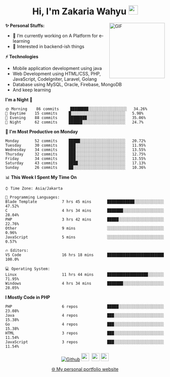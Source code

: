 <h1 align="center">Hi, I'm Zakaria Wahyu <img src="https://github.com/TheDudeThatCode/TheDudeThatCode/blob/master/Assets/Hi.gif" width="29px"></h1>

<img align="right" alt="GIF" height="175px" src="https://www.nayakapratama.co.id/wp-content/uploads/2019/07/Website-Maintenance.gif" />

**✨ Personal Stuffs:**
- 🔭 I’m currently working on A Platform for e-learning 
- 🌱 Interested in backend-ish things

**⚡ Technologies**
- Mobile application development using java
- Web Development using HTML/CSS, PHP, JavaScript, CodeIgniter, Laravel, Golang
- Database using MySQL, Oracle, Firebase, MongoDB
- And keep learning

<!--START_SECTION:waka-->
**I'm a Night 🦉** 

```text
🌞 Morning    86 commits     ████████░░░░░░░░░░░░░░░░░   34.26% 
🌆 Daytime    15 commits     █░░░░░░░░░░░░░░░░░░░░░░░░   5.98% 
🌃 Evening    88 commits     ████████░░░░░░░░░░░░░░░░░   35.06% 
🌙 Night      62 commits     ██████░░░░░░░░░░░░░░░░░░░   24.7%

```
📅 **I'm Most Productive on Monday** 

```text
Monday       52 commits     █████░░░░░░░░░░░░░░░░░░░░   20.72% 
Tuesday      30 commits     ███░░░░░░░░░░░░░░░░░░░░░░   11.95% 
Wednesday    34 commits     ███░░░░░░░░░░░░░░░░░░░░░░   13.55% 
Thursday     32 commits     ███░░░░░░░░░░░░░░░░░░░░░░   12.75% 
Friday       34 commits     ███░░░░░░░░░░░░░░░░░░░░░░   13.55% 
Saturday     43 commits     ████░░░░░░░░░░░░░░░░░░░░░   17.13% 
Sunday       26 commits     ██░░░░░░░░░░░░░░░░░░░░░░░   10.36%

```


📊 **This Week I Spent My Time On** 

```text
⌚︎ Time Zone: Asia/Jakarta

💬 Programming Languages: 
Blade Template           7 hrs 45 mins       ████████████░░░░░░░░░░░░░   47.52% 
C                        4 hrs 34 mins       ███████░░░░░░░░░░░░░░░░░░   28.04% 
PHP                      3 hrs 42 mins       █████░░░░░░░░░░░░░░░░░░░░   22.76% 
Other                    9 mins              ░░░░░░░░░░░░░░░░░░░░░░░░░   0.96% 
JavaScript               5 mins              ░░░░░░░░░░░░░░░░░░░░░░░░░   0.57%

🔥 Editors: 
VS Code                  16 hrs 18 mins      █████████████████████████   100.0%

💻 Operating System: 
Linux                    11 hrs 44 mins      ██████████████████░░░░░░░   71.95% 
Windows                  4 hrs 34 mins       ███████░░░░░░░░░░░░░░░░░░   28.05%

```

**I Mostly Code in PHP** 

```text
PHP                      6 repos             █████░░░░░░░░░░░░░░░░░░░░   23.08% 
Java                     4 repos             ███░░░░░░░░░░░░░░░░░░░░░░   15.38% 
Go                       4 repos             ███░░░░░░░░░░░░░░░░░░░░░░   15.38% 
HTML                     3 repos             ███░░░░░░░░░░░░░░░░░░░░░░   11.54% 
JavaScript               3 repos             ███░░░░░░░░░░░░░░░░░░░░░░   11.54%

```



<!--END_SECTION:waka-->

<p align="center">
<a href="https://github.com/zakariawahyu" target="_blank"><img alt="Github" src="https://img.shields.io/badge/GitHub-%2312100E.svg?&style=for-the-badge&logo=Github&logoColor=white" /></a>
<a href="https://www.twitter.com/_zakariawahyu"><img src="https://img.shields.io/badge/twitter-%231DA1F2.svg?&style=for-the-badge&logo=twitter&logoColor=white" height=25></a> 
<a href="https://www.linkedin.com/in/zakariawahyu"><img src="https://img.shields.io/badge/linkedin-%230077B5.svg?&style=for-the-badge&logo=linkedin&logoColor=white" height=25></a> 
<a href="https://www.instagram.com/_zakariawahyu"><img src="https://img.shields.io/badge/instagram-%23E4405F.svg?&style=for-the-badge&logo=instagram&logoColor=white" height=25></a></p>
<p align="center"><a href="https://www.zakariawahyu.site">🌐 My personal portfolio website</a></p>
